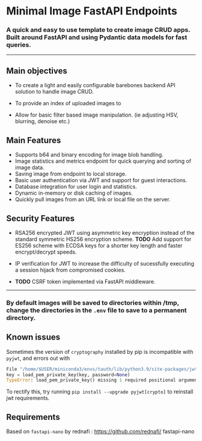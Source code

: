 # Minimal Image FastAPI Endpoints

### A quick and easy to use template to create image CRUD apps. Built around FastAPI and using Pydantic data models for fast queries. 

---

## Main objectives

- To create a light and easily configurable barebones backend API solution to handle image CRUD.

- To provide an index of uploaded images to 

- Allow for basic filter based image manipulation. (ie adjusting HSV, blurring, denoise etc.)

## Main Features

- Supports b64 and binary encoding for image blob handling.
- Image statistics and metrics endpoint for quick querying and sorting of image data.
- Saving image from endpoint to local storage.  
- Basic user authentication via JWT and support for guest interactions.
- Database integration for user login and statistics.
- Dynamic in-memory or disk caching of images.
- Quickly pull images from an URL link or local file on the server.

## Security Features

- RSA256 encrypted JWT using asymmetric key encryption instead of the standard symmetric HS256 encryption scheme. **TODO** Add support for ES256 scheme with ECDSA keys for a shorter key length and faster encrypt/decrypt speeds.

- IP verification for JWT to increase the difficulty of sucessfully executing a session hijack from compromised cookies.

-  **TODO** CSRF token implemented via FastAPI middleware.

---
### **By default images will be saved to directories within /tmp, change the directories in the `.env` file to save to a permanent directory.**
## Known issues

Sometimes the version of `cryptography` installed by pip is incompatible with `pyjwt`, and errors out with
```python
File "/home/$USER/miniconda3/envs/tauth/lib/python3.9/site-packages/jwt/algorithms.py", line 262, in prepare_key
key = load_pem_private_key(key, password=None)
TypeError: load_pem_private_key() missing 1 required positional argument:'backend'
```
To rectify this, try running `pip install --upgrade pyjwt[crypto]` to reinstall jwt requirements.

## Requirements

Based on `fastapi-nano` by rednafi : https://github.com/rednafi/
fastapi-nano